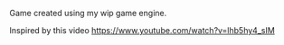Game created using my wip game engine.

Inspired by this video https://www.youtube.com/watch?v=lhb5hy4_sIM
